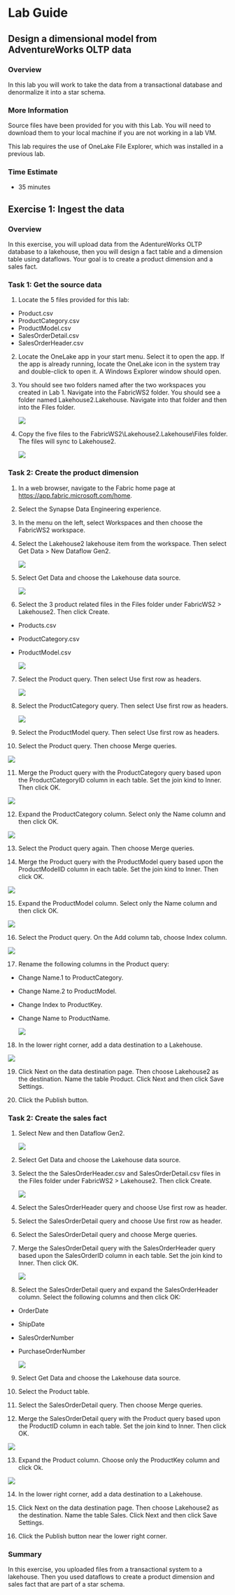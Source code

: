 # Lab Guide

## Design a dimensional model from AdventureWorks OLTP data

### Overview

In this lab you will work to take the data from a transactional database and denormalize it into a star schema.  

### More Information

Source files have been provided for you with this Lab. You will need to download them to your local machine if you are not working in a lab VM. 
 
This lab requires the use of OneLake File Explorer, which was installed in a previous lab. 

### Time Estimate

- 35 minutes


## Exercise 1: Ingest the data

### Overview

In this exercise, you will upload data from the AdentureWorks OLTP database to a lakehouse, then you will design a fact table and a dimension table using dataflows. Your goal is to create a product dimension and a sales fact. 

### Task 1: Get the source data

1. Locate the 5 files provided for this lab: 
- Product.csv
- ProductCategory.csv
- ProductModel.csv
- SalesOrderDetail.csv
- SalesOrderHeader.csv


2. Locate the OneLake app in your start menu. Select it to open the app. If the app is already running, locate the OneLake icon in the system tray and double-click to open it. A Windows Explorer window should open.

3. You should see two folders named after the two workspaces you created in Lab 1. Navigate into the FabricWS2 folder. You should see a folder named Lakehouse2.Lakehouse. Navigate into that folder and then into the Files folder.
    
    ![](Exercise1images/media/Lab10_Image2.png) 

4. Copy the five files to the FabricWS2\Lakehouse2.Lakehouse\Files folder. The files will sync to Lakehouse2.
    
     ![](Exercise1images/media/Lab10_Image3.png) 

### Task 2: Create the product dimension

1. In a web browser, navigate to the Fabric home page at https://app.fabric.microsoft.com/home. 

2. Select the Synapse Data Engineering experience. 

3.  In the menu on the left, select Workspaces and then choose the FabricWS2 workspace. 

4. Select the Lakehouse2 lakehouse item from the workspace. Then select Get Data > New Dataflow Gen2.  

    ![](Exercise1images/media/Lab10_Image4.png) 

5. Select Get Data and choose the Lakehouse data source. 
 
    ![](Exercise1images/media/Lab10_Image5.png) 

6. Select the 3 product related files in the Files folder under FabricWS2 >  Lakehouse2. Then click Create. 
- Products.csv
- ProductCategory.csv
- ProductModel.csv

   ![](Exercise1images/media/Lab10_Image6.png) 

7. Select the Product query. Then select Use first row as headers. 
   
   ![](Exercise1images/media/Lab10_Image7.png) 

8. Select the ProductCategory query. Then select Use first row as headers. 

   ![](Exercise1images/media/Lab10_Image8.png) 

9. Select the ProductModel query. Then select Use first row as headers. 

10. Select the Product query. Then choose Merge queries. 

   ![](Exercise1images/media/Lab10_Image9.png) 

11. Merge the Product query with the ProductCategory query based upon the ProductCategoryID column in each table. Set the join kind to Inner. Then click OK. 

   ![](Exercise1images/media/Lab10_Image10.png) 

12. Expand the ProductCategory column. Select only the Name column and then click OK. 

   ![](Exercise1images/media/Lab10_Image11.png) 

 13. Select the Product query again. Then choose Merge queries. 

 14. Merge the Product query with the ProductModel query based upon the ProductModelID column in each table. Set the join kind to Inner. Then click OK.   

   ![](Exercise1images/media/Lab10_Image12.png) 

15. Expand the ProductModel column. Select only the Name column and then click OK. 

   ![](Exercise1images/media/Lab10_Image13.png) 

16. Select the Product query. On the Add column tab, choose Index column. 

   ![](Exercise1images/media/Lab10_Image14.png) 

17. Rename the following columns in the Product query: 
- Change Name.1 to ProductCategory. 
- Change Name.2 to ProductModel.
- Change Index to ProductKey.
- Change Name to ProductName.

   ![](Exercise1images/media/Lab10_Image15.png) 

18. In the lower right corner, add a data destination to a Lakehouse.

   ![](Exercise1images/media/Lab10_Image16.png) 

19. Click Next on the data destination page. Then choose Lakehouse2 as the destination. Name the table Product. Click Next and then click Save Settings. 

20. Click the Publish button. 

### Task 2: Create the sales fact

1. Select New and then Dataflow Gen2. 

   ![](Exercise1images/media/Lab10_Image17.png) 

2. Select Get Data and choose the Lakehouse data source. 

3. Select the the SalesOrderHeader.csv and SalesOrderDetail.csv files in the Files folder under FabricWS2 >  Lakehouse2. Then click Create. 

   ![](Exercise1images/media/Lab10_Image18.png) 

4. Select the SalesOrderHeader query and choose Use first row as header. 

5. Select the SalesOrderDetail query and choose Use first row as header. 

6. Select the SalesOrderDetail query and choose Merge queries. 

7. Merge the SalesOrderDetail query with the SalesOrderHeader query based upon the SalesOrderID column in each table. Set the join kind to Inner. Then click OK. 

   ![](Exercise1images/media/Lab10_Image19.png) 

8. Select the SalesOrderDetail query and expand the SalesOrderHeader column. Select the following columns and then click OK: 
- OrderDate
- ShipDate
- SalesOrderNumber
- PurchaseOrderNumber

   ![](Exercise1images/media/Lab10_Image20.png) 


9. Select Get Data and choose the Lakehouse data source. 

10. Select the Product table. 

11. Select the SalesOrderDetail query. Then choose Merge queries.

12. Merge the SalesOrderDetail query with the Product query based upon the ProductID column in each table. Set the join kind to Inner. Then click OK. 

   ![](Exercise1images/media/Lab10_Image21.png) 


13. Expand the Product column. Choose only the ProductKey column and click Ok. 

   ![](Exercise1images/media/Lab10_Image22.png) 


14. In the lower right corner, add a data destination to a Lakehouse.

15. Click Next on the data destination page. Then choose Lakehouse2 as the destination. Name the table Sales. Click Next and then click Save Settings. 

16. Click the Publish button near the lower right corner. 

### Summary

In this exercise, you uploaded files from a transactional system to a lakehouse. Then you used dataflows to create a product dimension and sales fact that are part of a star schema. 

